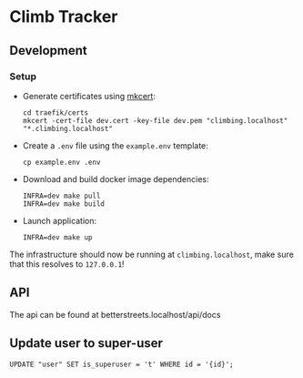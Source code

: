 # Climb Tracker

## Development

### Setup

- Generate certificates using [mkcert](https://github.com/FiloSottile/mkcert):

      cd traefik/certs
      mkcert -cert-file dev.cert -key-file dev.pem "climbing.localhost" "*.climbing.localhost"
      
- Create a `.env` file using the `example.env` template:

      cp example.env .env

- Download and build docker image dependencies:

      INFRA=dev make pull
      INFRA=dev make build

- Launch application:

      INFRA=dev make up
      
The infrastructure should now be running at `climbing.localhost`, make sure that
this resolves to `127.0.0.1`!

## API

The api can be found at betterstreets.localhost/api/docs

## Update user to super-user
`UPDATE "user" SET is_superuser = 't' WHERE id = '{id}';`
